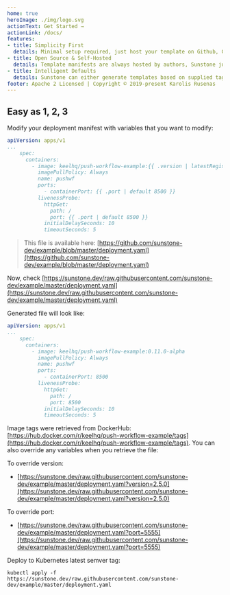 ```yaml
---
home: true
heroImage: ./img/logo.svg
actionText: Get Started →
actionLink: /docs/
features:
- title: Simplicity First
  details: Minimal setup required, just host your template on Github, Gitlab or any static file hosting provider. No CLI, UI required.
- title: Open Source & Self-Hosted
  details: Template manifests are always hosted by authors, Sunstone just retrieves template and doesn't store any information. This allows you to quickly update templates without any middle-man.
- title: Intelligent Defaults
  details: Sunstone can either generate templates based on supplied tags or retrieve latest semver versioned tags from Docker registries. This means that your docs are always showing latest version installation instructions.
footer: Apache 2 Licensed | Copyright © 2019-present Karolis Rusenas
---
```



## Easy as 1, 2, 3

Modify your deployment manifest with variables that you want to modify:

```yaml
apiVersion: apps/v1
...
    spec:     
      containers:                    
        - image: keelhq/push-workflow-example:{{ .version | latestRegistrySemver "keelhq/push-workflow-example" }}
          imagePullPolicy: Always
          name: pushwf
          ports:
            - containerPort: {{ .port | default 8500 }}
          livenessProbe:
            httpGet:
              path: /
              port: {{ .port | default 8500 }}
            initialDelaySeconds: 10
            timeoutSeconds: 5    
```

> This file is available here: [https://github.com/sunstone-dev/example/blob/master/deployment.yaml](https://github.com/sunstone-dev/example/blob/master/deployment.yaml)

<!-- raw.githubusercontent.com/sunstone-dev/example/master/deployment.yaml -->

Now, check [https://sunstone.dev/raw.githubusercontent.com/sunstone-dev/example/master/deployment.yaml](https://sunstone.dev/raw.githubusercontent.com/sunstone-dev/example/master/deployment.yaml)

Generated file will look like:

```yaml
apiVersion: apps/v1
...
    spec:     
      containers:                    
        - image: keelhq/push-workflow-example:0.11.0-alpha
          imagePullPolicy: Always
          name: pushwf
          ports:
            - containerPort: 8500
          livenessProbe:
            httpGet:
              path: /
              port: 8500
            initialDelaySeconds: 10
            timeoutSeconds: 5    
```

Image tags were retrieved from DockerHub: [https://hub.docker.com/r/keelhq/push-workflow-example/tags](https://hub.docker.com/r/keelhq/push-workflow-example/tags). You can also override any variables when you retrieve the file:

To override version:

- [https://sunstone.dev/raw.githubusercontent.com/sunstone-dev/example/master/deployment.yaml?version=2.5.0](https://sunstone.dev/raw.githubusercontent.com/sunstone-dev/example/master/deployment.yaml?version=2.5.0)

To override port:

- [https://sunstone.dev/raw.githubusercontent.com/sunstone-dev/example/master/deployment.yaml?port=5555](https://sunstone.dev/raw.githubusercontent.com/sunstone-dev/example/master/deployment.yaml?port=5555)

Deploy to Kubernetes latest semver tag:

```
kubectl apply -f https://sunstone.dev/raw.githubusercontent.com/sunstone-dev/example/master/deployment.yaml
```
